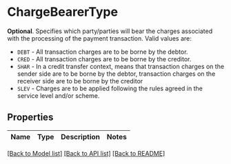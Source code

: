 # ChargeBearerType

__Optional__. Specifies which party/parties will bear the charges associated with the processing of the payment transaction. Valid values are:<ul><li>`DEBT` - All transaction charges are to be borne by the debtor.</li><li>`CRED` - All transaction charges are to be borne by the creditor.</li><li>`SHAR` - In a credit transfer context, means that transaction charges on the sender side are to be borne by the debtor, transaction charges on the receiver side are to be borne by the creditor</li><li>`SLEV` - Charges are to be applied following the rules agreed in the service level and/or scheme.</li></ul>

## Properties

Name | Type | Description | Notes
------------ | ------------- | ------------- | -------------

[[Back to Model list]](../README.md#documentation-for-models) [[Back to API list]](../README.md#documentation-for-api-endpoints) [[Back to README]](../README.md)


